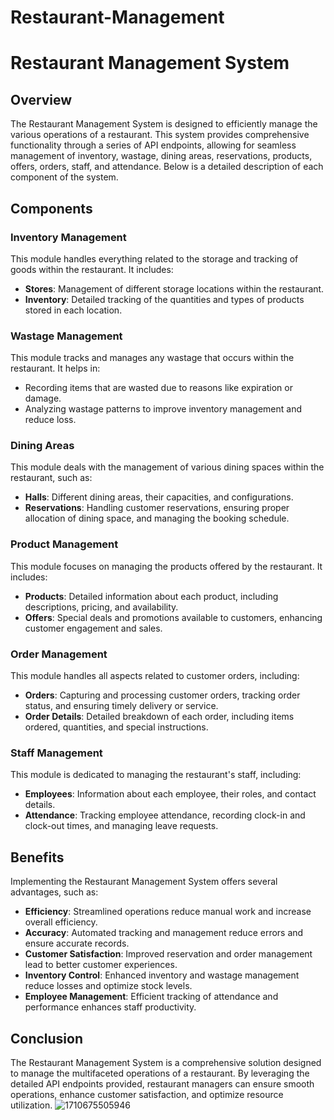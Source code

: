 # Restaurant-Management
# Restaurant Management System

## Overview
The Restaurant Management System is designed to efficiently manage the various operations of a restaurant. This system provides comprehensive functionality through a series of API endpoints, allowing for seamless management of inventory, wastage, dining areas, reservations, products, offers, orders, staff, and attendance. Below is a detailed description of each component of the system.

## Components

### Inventory Management
This module handles everything related to the storage and tracking of goods within the restaurant. It includes:
- **Stores**: Management of different storage locations within the restaurant.
- **Inventory**: Detailed tracking of the quantities and types of products stored in each location.

### Wastage Management
This module tracks and manages any wastage that occurs within the restaurant. It helps in:
- Recording items that are wasted due to reasons like expiration or damage.
- Analyzing wastage patterns to improve inventory management and reduce loss.

### Dining Areas
This module deals with the management of various dining spaces within the restaurant, such as:
- **Halls**: Different dining areas, their capacities, and configurations.
- **Reservations**: Handling customer reservations, ensuring proper allocation of dining space, and managing the booking schedule.

### Product Management
This module focuses on managing the products offered by the restaurant. It includes:
- **Products**: Detailed information about each product, including descriptions, pricing, and availability.
- **Offers**: Special deals and promotions available to customers, enhancing customer engagement and sales.

### Order Management
This module handles all aspects related to customer orders, including:
- **Orders**: Capturing and processing customer orders, tracking order status, and ensuring timely delivery or service.
- **Order Details**: Detailed breakdown of each order, including items ordered, quantities, and special instructions.

### Staff Management
This module is dedicated to managing the restaurant's staff, including:
- **Employees**: Information about each employee, their roles, and contact details.
- **Attendance**: Tracking employee attendance, recording clock-in and clock-out times, and managing leave requests.

## Benefits
Implementing the Restaurant Management System offers several advantages, such as:
- **Efficiency**: Streamlined operations reduce manual work and increase overall efficiency.
- **Accuracy**: Automated tracking and management reduce errors and ensure accurate records.
- **Customer Satisfaction**: Improved reservation and order management lead to better customer experiences.
- **Inventory Control**: Enhanced inventory and wastage management reduce losses and optimize stock levels.
- **Employee Management**: Efficient tracking of attendance and performance enhances staff productivity.

## Conclusion
The Restaurant Management System is a comprehensive solution designed to manage the multifaceted operations of a restaurant. By leveraging the detailed API endpoints provided, restaurant managers can ensure smooth operations, enhance customer satisfaction, and optimize resource utilization.
![1710675505946](https://github.com/ahmedzaki147258/Restaurant-Management/assets/130254480/7338ca7c-2a47-4fb6-8e66-860022946eb3)
